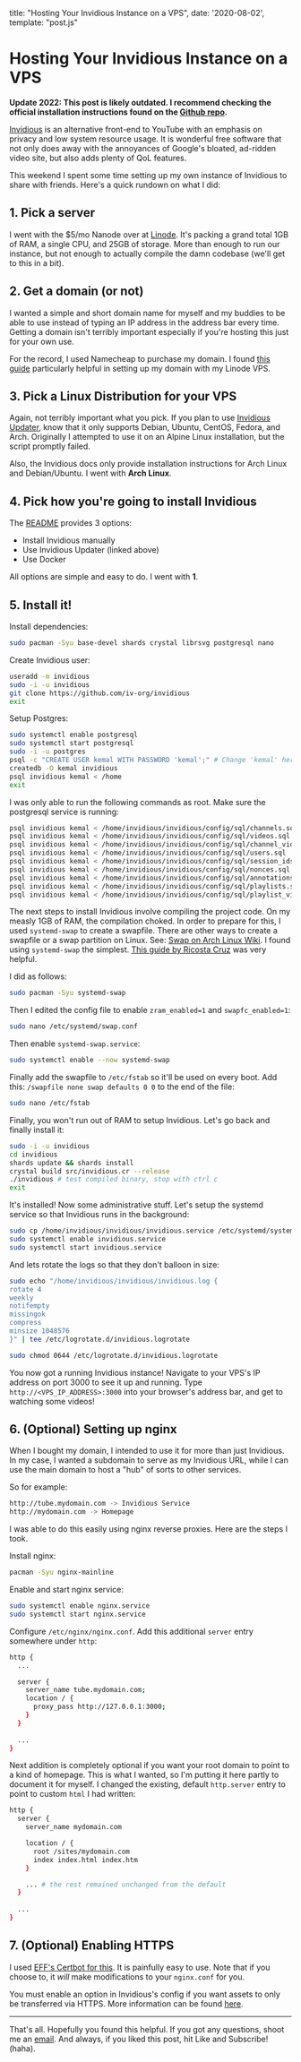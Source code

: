 title: "Hosting Your Invidious Instance on a VPS", date: '2020-08-02', template: "post.js"

# Hosting Your Invidious Instance on a VPS

**Update 2022: This post is likely outdated. I recommend checking the official installation instructions found on the [Github repo](https://github.com/iv-org/invidious).**

[Invidious](https://github.com/iv-org/invidious) is an alternative front-end to YouTube with an emphasis on privacy and low system resource usage. It is wonderful free software that not only does away with the annoyances of Google's bloated, ad-ridden video site, but also adds plenty of QoL features.

This weekend I spent some time setting up my own instance of Invidious to share with friends. Here's a quick rundown on what I did:

## 1. Pick a server

I went with the $5/mo Nanode over at [Linode](https://linode.com). It's packing a grand total 1GB of RAM, a single CPU, and 25GB of storage. More than enough to run our instance, but not enough to actually compile the damn codebase (we'll get to this in a bit).

## 2. Get a domain (or not)

I wanted a simple and short domain name for myself and my buddies to be able to use instead of typing an IP address in the address bar every time. Getting a domain isn't terribly important especially if you're hosting this just for your own use.

For the record, I used Namecheap to purchase my domain. I found [this guide](https://web.archive.org/web/20200803032836/https://merelycurious.me/post/connecting-namecheap-domain-to-linode) particularly helpful in setting up my domain with my Linode VPS.

## 3. Pick a Linux Distribution for your VPS

Again, not terribly important what you pick. If you plan to use [Invidious Updater](https://github.com/tmiland/Invidious-Updater), know that it only supports Debian, Ubuntu, CentOS, Fedora, and Arch. Originally I attempted to use it on an Alpine Linux installation, but the script promptly failed.

Also, the Invidious docs only provide installation instructions for Arch Linux and Debian/Ubuntu. I went with **Arch Linux**.

## 4. Pick how you're going to install Invidious

The [README](https://github.com/iv-org/invidious/blob/master/README.md) provides 3 options:

* Install Invidious manually
* Use Invidious Updater (linked above)
* Use Docker

All options are simple and easy to do. I went with **1**.

## 5. Install it!

Install dependencies:
```bash
sudo pacman -Syu base-devel shards crystal librsvg postgresql nano
```

Create Invidious user:
```bash
useradd -m invidious
sudo -i -u invidious
git clone https://github.com/iv-org/invidious
exit
```

Setup Postgres:
```bash
sudo systemctl enable postgresql
sudo systemctl start postgresql
sudo -i -u postgres
psql -c "CREATE USER kemal WITH PASSWORD 'kemal';" # Change 'kemal' here to a stronger password, and update `password` in config/config.yml
createdb -O kemal invidious
psql invidious kemal < /home
exit
```

I was only able to run the following commands as root. Make sure the postgresql service is running:
```bash
psql invidious kemal < /home/invidious/invidious/config/sql/channels.sql
psql invidious kemal < /home/invidious/invidious/config/sql/videos.sql
psql invidious kemal < /home/invidious/invidious/config/sql/channel_videos.sql
psql invidious kemal < /home/invidious/invidious/config/sql/users.sql
psql invidious kemal < /home/invidious/invidious/config/sql/session_ids.sql
psql invidious kemal < /home/invidious/invidious/config/sql/nonces.sql
psql invidious kemal < /home/invidious/invidious/config/sql/annotations.sql
psql invidious kemal < /home/invidious/invidious/config/sql/playlists.sql
psql invidious kemal < /home/invidious/invidious/config/sql/playlist_videos.sql
```

The next steps to install Invidious involve compiling the project code. On my measly 1GB of RAM, the compilation choked. In order to prepare for this, I used `systemd-swap` to create a swapfile. There are other ways to create a swapfile or a swap partition on Linux. See: [Swap on Arch Linux Wiki](https://wiki.archlinux.org/index.php/Swap). I found using `systemd-swap` the simplest. [This guide by Ricosta Cruz](https://web.archive.org/web/20200803033711/https://ricostacruz.com/til/after-installing-arch-linux) was very helpful.

I did as follows:
```bash
sudo pacman -Syu systemd-swap
```

Then I edited the config file to enable `zram_enabled=1` and `swapfc_enabled=1`:
```bash
sudo nano /etc/systemd/swap.conf
```

Then enable `systemd-swap.service`:
```bash
sudo systemctl enable --now systemd-swap
```

Finally add the swapfile to `/etc/fstab` so it'll be used on every boot. Add this: `/swapfile none swap defaults 0 0` to the end of the file:
```bash
sudo nano /etc/fstab
```

Finally, you won't run out of RAM to setup Invidious. Let's go back and finally install it:
```bash
sudo -i -u invidious
cd invidious
shards update && shards install
crystal build src/invidious.cr --release
./invidious # test compiled binary, stop with ctrl c
exit
```

It's installed! Now some administrative stuff. Let's setup the systemd service so that Invidious runs in the background:
```bash
sudo cp /home/invidious/invidious/invidious.service /etc/systemd/system/invidious.service
sudo systemctl enable invidious.service
sudo systemctl start invidious.service
```

And lets rotate the logs so that they don't balloon in size:
```bash
sudo echo "/home/invidious/invidious/invidious.log {
rotate 4
weekly
notifempty
missingok
compress
minsize 1048576
}" | tee /etc/logrotate.d/invidious.logrotate

sudo chmod 0644 /etc/logrotate.d/invidious.logrotate
```

You now got a running Invidious instance! Navigate to your VPS's IP address on port 3000 to see it up and running. Type `http://<VPS_IP_ADDRESS>:3000` into your browser's address bar, and get to watching some videos!

## 6. (Optional) Setting up nginx

When I bought my domain, I intended to use it for more than just Invidious. In my case, I wanted a subdomain to serve as my Invidious URL, while I can use the main domain to host a "hub" of sorts to other services.

So for example:
```bash
http://tube.mydomain.com -> Invidious Service
http://mydomain.com -> Homepage
```

I was able to do this easily using nginx reverse proxies. Here are the steps I took.

Install nginx:
```bash
pacman -Syu nginx-mainline
```

Enable and start nginx service:
```bash
sudo systemctl enable nginx.service
sudo systemctl start nginx.service
```

Configure `/etc/nginx/nginx.conf`. Add this additional `server` entry somewhere under `http`:
```bash
http {
  ...

  server {
    server_name tube.mydomain.com;
    location / {
      proxy_pass http://127.0.0.1:3000;
    }
  }
  
  ...
}
```

Next addition is completely optional if you want your root domain to point to a kind of homepage. This is what I wanted, so I'm putting it here partly to document it for myself. I changed the existing, default `http.server` entry to point to custom `html` I had written:
```bash
http {
  server {
    server_name mydomain.com

    location / {
      root /sites/mydomain.com
      index index.html index.htm
    }

    ... # the rest remained unchanged from the default
  }
  
  ...
}
```

## 7. (Optional) Enabling HTTPS

I used [EFF's Certbot for this](https://certbot.eff.org/). It is painfully easy to use. Note that if you choose to, it *will* make modifications to your `nginx.conf` for you.

You must enable an option in Invidious's config if you want assets to only be transferred via HTTPS. More information can be found [here](https://github.com/iv-org/invidious/wiki/Configuration).

___

That's all. Hopefully you found this helpful. If you got any questions, shoot me an [email](mailto:me@kevinfiol.com). And always, if you liked this post, hit Like and Subscribe! (haha).
